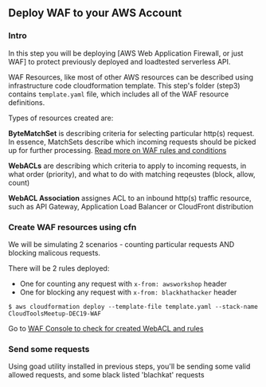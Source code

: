 ## Deploy WAF to your AWS Account

### Intro 

In this step you will be deploying [AWS Web Application Firewall, or just WAF]
to protect previously deployed and loadtested serverless API. 

WAF Resources, like most of other AWS resources can be described using
infrastructure code cloudformation template. This step's folder (step3)
contains `template.yaml` file, which includes all of the WAF resource definitions. 

Types of resources created are:

**ByteMatchSet** is describing criteria for selecting particular http(s) request. In essence, MatchSets describe which incoming requests should be picked up for further processing. [Read more on WAF rules and conditions](https://docs.aws.amazon.com/waf/latest/developerguide/how-aws-waf-works.html)

**WebACLs** are describing which criteria to apply to incoming requests, in what order (priority), and what to do with matching reqeustes (block, allow, count)

**WebACL Association** assignes ACL to an inbound http(s) traffic resource, 
such as API Gateway, Application Load Balancer or CloudFront distribution


### Create WAF resources using cfn
We will be simulating 2 scenarios - counting particular requests AND 
blocking malicous requests. 

There will be 2 rules deployed:
- One for counting any request with `x-from: awsworkshop` header
- One for blocking any request with `x-from: blackhathacker` header


```
$ aws cloudformation deploy --template-file template.yaml --stack-name CloudToolsMeetup-DEC19-WAF

```

Go to [WAF Console to check for created WebACL and rules](https://console.aws.amazon.com/wafv2/home?region=us-east-2#/webacls)

### Send some requests

Using goad utility installed in previous steps, you'll be sending some valid
allowed requests, and some black listed 'blachkat' requests